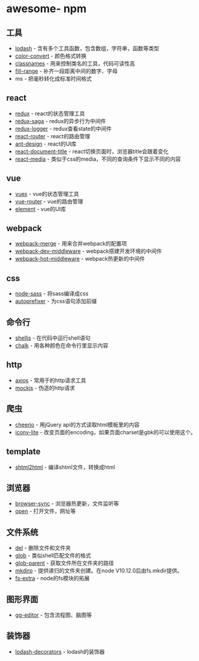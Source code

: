 # awesome- npm

## 工具

* [lodash](https://github.com/lodash/lodash) - 含有多个工具函数，包含数组，字符串，函数等类型
* [color-convert](https://github.com/Qix-/color-convert) - 颜色格式转换
* [classnames](https://github.com/JedWatson/classnames) - 用来控制类名的工具，代码可读性高
* [fill-range](https://github.com/jonschlinkert/fill-range) - 补齐一段距离中间的数字、字母
* ms - 把毫秒转化成标准时间格式



## react

* [redux](https://github.com/reduxjs/redux) - react的状态管理工具
* [redux-saga](https://github.com/redux-saga/redux-saga) - redux的异步行为中间件
* [redux-logger](https://github.com/LogRocket/redux-logger) - redux查看state的中间件
* [react-router](https://github.com/ReactTraining/react-router) - react的路由管理
* [ant-design](https://github.com/ant-design/ant-design) - react的UI库
* [react-document-title](https://github.com/gaearon/react-document-title) - react切换页面时，浏览器title会跟着变化
* [react-media](https://github.com/ReactTraining/react-media) - 类似于css的media，不同的查询条件下显示不同的内容



## vue

* [vuex](https://github.com/vuejs/vuex) - vue的状态管理工具
* [vue-router](https://github.com/vuejs/vue-router) - vue的路由管理
* [element](https://github.com/ElemeFE/element) - vue的UI库



## webpack

* [webpack-merge](https://github.com/survivejs/webpack-merge) - 用来合并webpack的配置项
* [webpack-dev-middleware](https://github.com/webpack/webpack-dev-middleware) - webpack搭建开发环境的中间件
* [webpack-hot-middleware](https://github.com/webpack-contrib/webpack-hot-middleware) - webpack热更新的中间件



## css

* [node-sass](https://github.com/sass/node-sass) - 将sass编译成css
* [autoprefixer](https://github.com/postcss/autoprefixer) - 为css语句添加前缀



## 命令行

* [shelljs](https://github.com/shelljs/shelljs) - 在代码中运行shell语句
* [chalk](https://github.com/chalk/chalk) - 用各种颜色在命令行里显示内容



## http

* [axios](https://github.com/axios/axios) - 常用于的http请求工具
* [mockjs](https://github.com/nuysoft/Mock) - 伪造的http请求



## 爬虫

* [cheerio](https://github.com/cheeriojs/cheerio) - 用jQuery api的方式读取html模板里的内容
* [iconv-lite](https://github.com/ashtuchkin/iconv-lite) - 改变页面的encoding，如果页面charset是gbk的可以使用这个。



## template

* [shtml2html](https://github.com/librajt/shtml2html) - 编译shtml文件，转换成html



## 浏览器

* [browser-sync](https://github.com/BrowserSync/browser-sync) - 浏览器热更新，文件监听等
* [open](https://github.com/sindresorhus/open) - 打开文件，网址等



## 文件系统

* [del](https://github.com/sindresorhus/del) - 删除文件和文件夹
* [glob](https://github.com/isaacs/node-glob) - 类似shell匹配文件的格式
* [glob-parent](https://github.com/es128/glob-parent) - 获取文件所在文件夹的路径
* [mkdirp](https://github.com/substack/node-mkdirp) - 提供递归的文件夹创建。在node V10.12.0后由fs.mkdir提供。
* [fs-extra](https://github.com/jprichardson/node-fs-extra) - node的fs模块的拓展



## 图形界面

* [gg-editor](https://github.com/gaoli/GGEditor) - 包含流程图、脑图等



## 装饰器

* [lodash-decorators](https://github.com/steelsojka/lodash-decorators) - lodash的装饰器